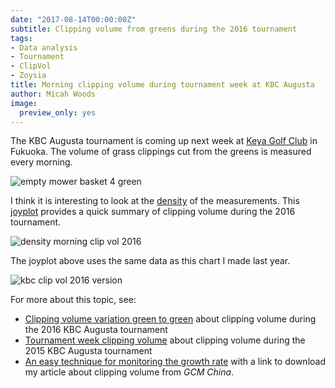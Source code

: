 ```yaml
---
date: "2017-08-14T00:00:00Z"
subtitle: Clipping volume from greens during the 2016 tournament
tags:
- Data analysis
- Tournament
- ClipVol
- Zoysia
title: Morning clipping volume during tournament week at KBC Augusta
author: Micah Woods
image:
  preview_only: yes
---
```


The KBC Augusta tournament is coming up next week at [Keya Golf Club](http://www.keyagc.co.jp/index.html) in Fukuoka. The volume of grass clippings cut from the greens is measured every morning.

![empty mower basket 4 green](https://c2.staticflickr.com/6/5595/15144737355_f7ed18ba99_b_d.jpg)

I think it is interesting to look at the [density](https://en.wikipedia.org/wiki/Probability_density_function) of the measurements. This [joyplot](https://cran.r-project.org/web/packages/ggjoy/vignettes/introduction.html) provides a quick summary of clipping volume during the 2016 tournament.

![density morning clip vol 2016](/media/kbc_vol_2016_joy.svg)

The joyplot above uses the same data as this chart I made last year.

![kbc clip vol 2016 version](/media/kbc_vol_2016_v1.svg)

For more about this topic, see:

* [Clipping volume variation green to green](http://www.blog.asianturfgrass.com/2016/08/clipping-volume-variation-from-green-to-green.html) about clipping volume during the 2016 KBC Augusta tournament
* [Tournament week clipping volume](http://www.blog.asianturfgrass.com/2015/09/tournament-week-clipping-volume.html) about clipping volume during the 2015 KBC Augusta tournament
* [An easy technique for monitoring the growth rate](http://www.blog.asianturfgrass.com/2015/07/an-easy-technique-for-monitoring-the-growth-rate.html) with a link to download my article about clipping volume from *GCM China*.






